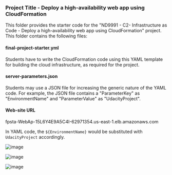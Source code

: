 ### Project Title - Deploy a high-availability web app using CloudFormation
This folder provides the starter code for the "ND9991 - C2- Infrastructure as Code - Deploy a high-availability web app using CloudFormation" project. This folder contains the following files:


#### final-project-starter.yml
Students have to write the CloudFormation code using this YAML template for building the cloud infrastructure, as required for the project. 

#### server-parameters.json
Students may use a JSON file for increasing the generic nature of the YAML code. For example, the JSON file contains a "ParameterKey" as "EnvironmentName" and "ParameterValue" as "UdacityProject". 

#### Web-site URL
fpsta-WebAp-15L6Y4E9A5C4I-62971354.us-east-1.elb.amazonaws.com

In YAML code, the `${EnvironmentName}` would be substituted with `UdacityProject` accordingly.

![image](https://user-images.githubusercontent.com/110238197/218067137-12a3a25a-2934-4c17-aa28-8b586cb41455.png)


![image](https://user-images.githubusercontent.com/110238197/218067229-13278f47-a2d1-4eff-b4e6-d1a4290e3178.png)


![image](https://user-images.githubusercontent.com/110238197/218067359-d24c4d28-10df-4b1e-8cd7-ed7847034820.png)
